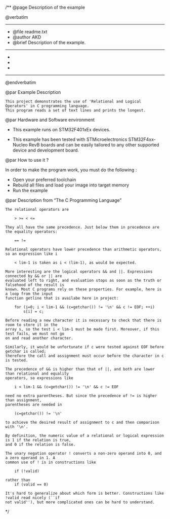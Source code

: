 /**
  @page Description of the example
  
  @verbatim
  ******************************************************************************
  * @file    readme.txt 
  * @author  AKD
  * @brief   Description of the example.
  ******************************************************************************
  *
  *
  *
  ******************************************************************************
  @endverbatim

@par Example Description

    This project demonstrates the use of 'Relational and Logical Operators' in C programming language.
	This program reads a set of text lines and prints the longest.
	

@par Hardware and Software environment  

  - This example runs on STM32F401xEx devices.
    
  - This example has been tested with STMicroelectronics STM32F4xx-Nucleo RevB 
    boards and can be easily tailored to any other supported device 
    and development board.

@par How to use it ? 

In order to make the program work, you must do the following :
 - Open your preferred toolchain 
 - Rebuild all files and load your image into target memory
 - Run the example

@par Description from “The C Programming Language” 

	The relational operators are
	
		> >= < <=
	
	They all have the same precedence. Just below them in precedence are the equality operators:
	
		== !=
	
	Relational operators have lower precedence than arithmetic operators, so an expression like i
	
		< lim-1 is taken as i < (lim-1), as would be expected.

	More interesting are the logical operators && and ||. Expressions connected by && or || are
	evaluated left to right, and evaluation stops as soon as the truth or falsehood of the result is
	known. Most C programs rely on these properties. For example, here is a loop from the input
	function getline that is availabe here in project:
	
		for (i=0; i < lim-1 && (c=getchar()) != '\n' && c != EOF; ++i)
			s[i] = c;
	
	Before reading a new character it is necessary to check that there is room to store it in the
	array s, so the test i < lim-1 must be made first. Moreover, if this test fails, we must not go
	on and read another character.
	
	Similarly, it would be unfortunate if c were tested against EOF before getchar is called;
	therefore the call and assignment must occur before the character in c is tested.
	
	The precedence of && is higher than that of ||, and both are lower than relational and equality
	operators, so expressions like
	
		i < lim-1 && (c=getchar()) != '\n' && c != EOF
	
	need no extra parentheses. But since the precedence of != is higher than assignment,
	parentheses are needed in
	
		(c=getchar()) != '\n'
	
	to achieve the desired result of assignment to c and then comparison with '\n'.
	
	By definition, the numeric value of a relational or logical expression is 1 if the relation is true,
	and 0 if the relation is false.
	
	The unary negation operator ! converts a non-zero operand into 0, and a zero operand in 1. A
	common use of ! is in constructions like
	
		if (!valid)
	
	rather than
		if (valid == 0)
	
	It's hard to generalize about which form is better. Constructions like !valid read nicely (``if
	not valid''), but more complicated ones can be hard to understand.
	
 */
